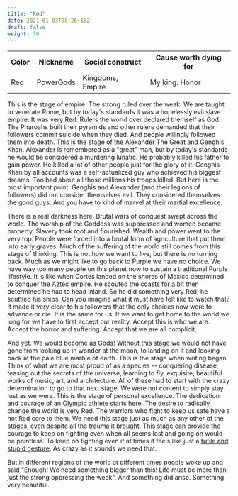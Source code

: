 ```yaml
---
title: "Red"
date: 2021-01-03T08:26:15Z
draft: false
weight: 30
---
```

<table style="width:100%">
  <tr>
    <th>Color</th>
    <th>Nickname</th>
    <th>Social construct</th>
    <th>Cause worth dying for</th>
  </tr>
  <tr id="Red">
    <td>Red</td>
    <td>PowerGods</td>
    <td>Kingdoms, Empire</td>
    <td>My king. Honor</td>
  </tr>
</table>

This is the stage of empire. The strong ruled over the weak. We are taught to venerate Rome, but by today's standards it was a hopelessly evil slave empire. It was very Red. Rulers the world over declared themself as God. The Pharoahs built their pyramids and other rulers demanded that their followers commit suicide when they died. And people willingly followed them into death. This is the stage of the Alexander The Great and Genghis Khan. Alexander is remembered as a "great" man, but by today's standards he would be considered a murdering lunatic. He probably killed his father to gain power. He killed a lot of other people just for the glory of it. Genghis Khan by all accounts was a self-actualized guy who achieved his biggest dreams. Too bad about all those millions his troops killed. But here is the most important point. Genghis and Alexander (and their legions of followers) did not consider themselves evil. They considered themselves the good guys. And you have to kind of marvel at their martial excellence.

There is a real darkness here. Brutal wars of conquest swept across the world. The worship of the Goddess was suppressed and women became property. Slavery took root and flourished. Wealth and power went to the very top. People were forced into a brutal form of agriculture that put them into early graves. Much of the suffering of the world still comes from this stage of thinking. This is not how we want to live, but there is no turning back. Much as we might like to go back to Purple we have no choice. We have way too many people on this planet now to sustain a traditional Purple lifestyle. It is like when Cortes landed on the shores of Mexico determined to conquer the Aztec empire. He scouted the coasts for a bit then determined he had to head inland. So he did something very Red; he scuttled his ships. Can you imagine what it must have felt like to watch that? It made it very clear to his followers that the only choices now were to advance or die. It is the same for us. If we want to get home to the world we long for we have to first accept our reality. Accept this is who we are. Accept the horror and suffering. Accept that we are all complicit.

And yet. We would become as Gods! Without this stage we would not have gone from looking up in wonder at the moon, to landing on it and looking back at the pale blue marble of earth. This is the stage when writing began. Think of what we are most proud of as a species -- conquering disease, teasing out the secrets of the universe, learning to fly, exquisite, beautiful works of music, art, and architecture. All of these had to start with the crazy determination to go to that next stage. We were not content to simply stay just as we were. This is the stage of personal excellence. The dedication and courage of an Olympic athlete starts here. The desire to radically change the world is very Red. The warriors who fight to keep us safe have a hot Red core to them. We need this stage just as much as any other of the stages, even despite all the trauma it brought. This stage can provide the courage to keep on fighting even when all seems lost and going on would be pointless. To keep on fighting even if at times it feels like just a [futile and stupid gesture][1]. As crazy as it sounds we need that.

But in different regions of the world at different times people woke up and said "Enough! We need something bigger than this! Life must be more than just the strong oppressing the weak". And something did arise. Something very beautiful.

[1]:	https://youtu.be/q7vtWB4owdE
